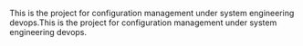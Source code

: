 This is the project for configuration management under system engineering devops.This is the project for configuration management under system engineering devops.
